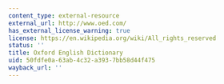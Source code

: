 ```yaml
---
content_type: external-resource
external_url: http://www.oed.com/
has_external_license_warning: true
license: https://en.wikipedia.org/wiki/All_rights_reserved
status: ''
title: Oxford English Dictionary
uid: 50fdfe0a-63ab-4c32-a393-7bb58d44f475
wayback_url: ''
---
```

